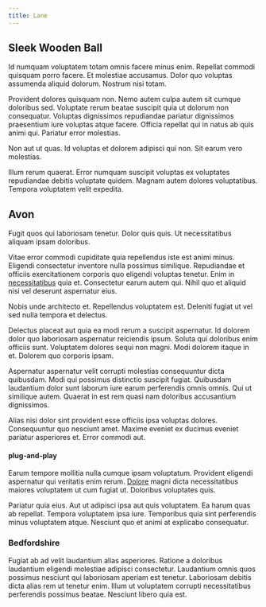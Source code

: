 ```yaml
---
title: Lane
---
```


## Sleek Wooden Ball

Id numquam voluptatem totam omnis facere minus enim. Repellat commodi quisquam porro facere. Et molestiae accusamus. Dolor quo voluptas assumenda aliquid dolorum. Nostrum nisi totam.

Provident dolores quisquam non. Nemo autem culpa autem sit cumque doloribus sed. Voluptate rerum beatae suscipit quia ut dolorum non consequatur. Voluptas dignissimos repudiandae pariatur dignissimos praesentium iure voluptas atque facere. Officia repellat qui in natus ab quis animi qui. Pariatur error molestias.

Non aut ut quas. Id voluptas et dolorem adipisci qui non. Sit earum vero molestias.

Illum rerum quaerat. Error numquam suscipit voluptas ex voluptates repudiandae debitis voluptate quidem. Magnam autem dolores voluptatibus. Tempora voluptatem velit expedita.

## Avon

Fugit quos qui laboriosam tenetur. Dolor quis quis. Ut necessitatibus aliquam ipsam doloribus.

Vitae error commodi cupiditate quia repellendus iste est animi minus. Eligendi consectetur inventore nulla possimus similique. Repudiandae et officiis exercitationem corporis quo eligendi voluptas tenetur. Enim in [necessitatibus](/facere/temporibus/adipisci/credit_card_account.md) quia et. Consectetur earum autem qui. Nihil quo et aliquid nisi vel deserunt aspernatur eius.

Nobis unde architecto et. Repellendus voluptatem est. Deleniti fugiat ut vel sed nulla tempora et delectus.

Delectus placeat aut quia ea modi rerum a suscipit aspernatur. Id dolorem dolor quo laboriosam aspernatur reiciendis ipsum. Soluta qui doloribus enim officiis sunt. Voluptatem dolores sequi non magni. Modi dolorem itaque in et. Dolorem quo corporis ipsam.

Aspernatur aspernatur velit corrupti molestias consequuntur dicta quibusdam. Modi qui possimus distinctio suscipit fugiat. Quibusdam laudantium dolor sunt laborum iure earum perferendis omnis omnis. Qui ut similique autem. Quaerat in est rem quasi nam doloribus accusantium dignissimos.

Alias nisi dolor sint provident esse officiis ipsa voluptas dolores. Consequuntur quo nesciunt amet. Maxime eveniet ex ducimus eveniet pariatur asperiores et. Error commodi aut.

#### plug-and-play

Earum tempore mollitia nulla cumque ipsam voluptatum. Provident eligendi aspernatur qui veritatis enim rerum. [Dolore](/earum/et/road_fantastic.md) magni dicta necessitatibus maiores voluptatem ut cum fugiat ut. Doloribus voluptates quis.

Pariatur quia eius. Aut ut adipisci ipsa aut quis voluptatem. Ea harum quas ab repellat. Tempora voluptatem ipsa iure. Temporibus quia sint perferendis minus voluptatem atque. Nesciunt quo et animi at explicabo consequatur.

### Bedfordshire

Fugiat ab ad velit laudantium alias asperiores. Ratione a doloribus laudantium eligendi molestiae adipisci consectetur. Laudantium omnis quos possimus nesciunt qui laboriosam aperiam est tenetur. Laboriosam debitis dicta alias rem ut tenetur enim. Illum ut voluptatem corrupti necessitatibus perferendis possimus beatae. Nesciunt libero quia est.
